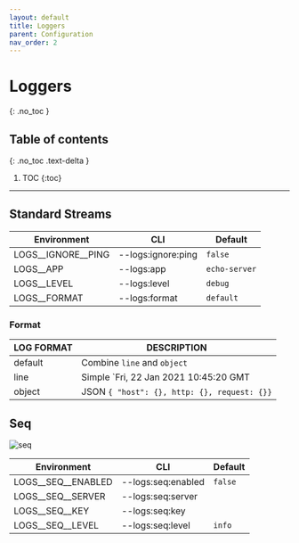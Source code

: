 ```yaml
---
layout: default
title: Loggers
parent: Configuration
nav_order: 2
---
```


# Loggers
{: .no_toc }

## Table of contents
{: .no_toc .text-delta }

1. TOC
{:toc}

---

## Standard Streams

| Environment                        | CLI                                | Default            |
|------------------------------------|------------------------------------|--------------------|
| LOGS__IGNORE__PING                 | --logs:ignore:ping                 | `false`            |
| LOGS__APP                          | --logs:app                         | `echo-server`      |
| LOGS__LEVEL                        | --logs:level                       | `debug`            |
| LOGS__FORMAT                       | --logs:format                      | `default`          |

### Format

| LOG FORMAT        | DESCRIPTION                                                                 |
|-------------------|-----------------------------------------------------------------------------|
| default           | Combine `line` and `object`                                                 |
| line              | Simple `Fri, 22 Jan 2021 10:45:20 GMT | [GET] - http://localhost:8080/path` |
| object            | JSON `{ "host": {}, http: {}, request: {}}`                                 |

## Seq

![seq](https://ealenn.github.io/Echo-Server/assets/images/seq.png)

| Environment                        | CLI                                | Default            |
|------------------------------------|------------------------------------|--------------------|
| LOGS__SEQ__ENABLED                 | --logs:seq:enabled                 | `false`            |
| LOGS__SEQ__SERVER                  | --logs:seq:server                  | ` `                |
| LOGS__SEQ__KEY                     | --logs:seq:key                     | ` `                |
| LOGS__SEQ__LEVEL                   | --logs:seq:level                   | `info`             |

